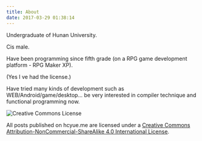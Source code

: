 ```yaml
---
title: About
date: 2017-03-29 01:38:14
---
```

Undergraduate of Hunan University.

Cis male.

Have been programming since fifth grade (on a RPG game development platform - RPG Maker XP).

(Yes I ve had the license.)

Have tried many kinds of development such as WEB/Android/game/desktop... be very interested in compiler technique and functional programming now.

<img alt="Creative Commons License" style="border-width:0" src="https://i.creativecommons.org/l/by-nc-sa/4.0/80x15.png" />

All posts published on hcyue.me are licensed under a <a rel="license" href="http://creativecommons.org/licenses/by-nc-sa/4.0/">Creative Commons Attribution-NonCommercial-ShareAlike 4.0 International License</a>.